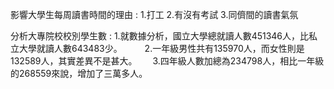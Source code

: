 影響大學生每周讀書時間的理由 : 1.打工 
                            2.有沒有考試 
                            3.同儕間的讀書氣氛　
                            
分析大專院校校別學生數 : 1.就數據分析，國立大學總就讀人數451346人，比私立大學就讀人數643483少。 　　
                       2.一年級男性共有135970人，而女性則是132589人，其實差異不是甚大。　　
                       3.四年級人數加總為234798人，相比一年級的268559來說，增加了三萬多人。
